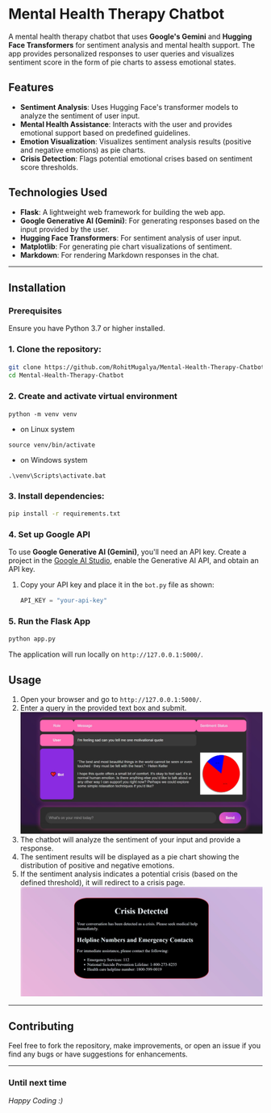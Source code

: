 # Mental Health Therapy Chatbot

A mental health therapy chatbot that uses **Google's Gemini** and **Hugging Face Transformers** for sentiment analysis and mental health support. The app provides personalized responses to user queries and visualizes sentiment score in the form of pie charts to assess emotional states.

## Features
- **Sentiment Analysis**: Uses Hugging Face's transformer models to analyze the sentiment of user input.
- **Mental Health Assistance**: Interacts with the user and provides emotional support based on predefined guidelines.
- **Emotion Visualization**: Visualizes sentiment analysis results (positive and negative emotions) as pie charts.
- **Crisis Detection**: Flags potential emotional crises based on sentiment score thresholds.

## Technologies Used
- **Flask**: A lightweight web framework for building the web app.
- **Google Generative AI (Gemini)**: For generating responses based on the input provided by the user.
- **Hugging Face Transformers**: For sentiment analysis of user input.
- **Matplotlib**: For generating pie chart visualizations of sentiment.
- **Markdown**: For rendering Markdown responses in the chat.

---
## Installation

### Prerequisites
Ensure you have Python 3.7 or higher installed.

### 1. Clone the repository:
```bash
git clone https://github.com/RohitMugalya/Mental-Health-Therapy-Chatbot.git
cd Mental-Health-Therapy-Chatbot
```

### 2. **Create and activate virtual environment**
   ```
   python -m venv venv
   ```
- on Linux system
```
source venv/bin/activate
 ```
  - on Windows system
  ```
  .\venv\Scripts\activate.bat
  ```
### 3. Install dependencies:
```bash
pip install -r requirements.txt
```

### 4. Set up Google API
To use **Google Generative AI (Gemini)**, you'll need an API key. Create a project in the [Google AI Studio](https://aistudio.google.com/), enable the Generative AI API, and obtain an API key.

1. Copy your API key and place it in the `bot.py` file as shown:
   ```python
   API_KEY = "your-api-key"
   ```

### 5. Run the Flask App
```bash
python app.py
```

The application will run locally on `http://127.0.0.1:5000/`.

## Usage

1. Open your browser and go to `http://127.0.0.1:5000/`.
2. Enter a query in the provided text box and submit.
![Chat Screenshot](static/chat_screenshot.jpeg)
3. The chatbot will analyze the sentiment of your input and provide a response.
4. The sentiment results will be displayed as a pie chart showing the distribution of positive and negative emotions.
5. If the sentiment analysis indicates a potential crisis (based on the defined threshold), it will redirect to a crisis page.
![Crisis Screenshot](static/crisis_screenshot.jpeg)

---
## Contributing

Feel free to fork the repository, make improvements, or open an issue if you find any bugs or have suggestions for enhancements.

---
### Until next time
*Happy Coding :)*